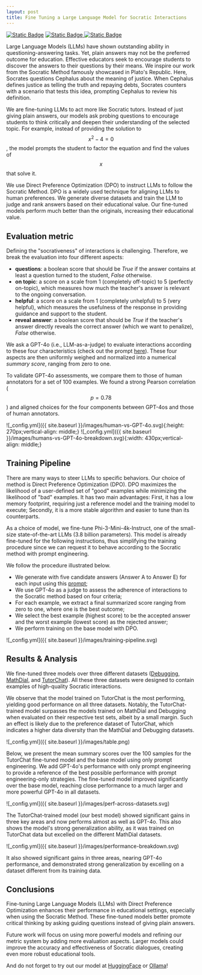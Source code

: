 ```yaml
---
layout: post
title: Fine Tuning a Large Language Model for Socratic Interactions
---
```


[![Static Badge](https://img.shields.io/badge/Model%20-%20%40%20HuggingFace%20-blue?style=flat&logo=huggingface&logoSize=20px&color=blue&link=https%3A%2F%2Fhuggingface.co%2Feurecom-ds%2FPhi-3-mini-4k-socratic)](https://huggingface.co/eurecom-ds/Phi-3-mini-4k-socratic)
[![Static Badge](https://img.shields.io/badge/Model%20-%20%40%20Ollama%20-blue?style=flat&logo=data%3Aimage%2Fpng%3Bbase64%2CiVBORw0KGgoAAAANSUhEUgAAACgAAAA5CAYAAABEdGlTAAAAAXNSR0IArs4c6QAAAARnQU1BAACxjwv8YQUAAAAJcEhZcwAACxMAAAsTAQCanBgAAAiASURBVGhD7ZhtaJ1nHcZPTtI2scli0tF0ypgyWFfndKUaV62CkymVyUTGnBsyvwymIpN9KEMpG4KK%2BkFlIMXVbvVDwW5MXeYKVYn7sGKb1s4NVjBa0yZrXprknDTN%2B5vX79%2FrefacNmle3E4%2B6AUn933%2FX6%2F79bnv5P6P%2F3m0tLSsa21trXfzbQMxie3myjAxMfHo1NTUKZVvqjw0Pj6%2B1aoVgxjEckxiP2rV8iDHH8zOzs5lMTMz0zcyMvJBmywb%2BBLD4QLkIJdNlgYF%2BoQcS9kZ6vWfbbZs4OswJSAXOW22OBToWfvOTU9Pt4%2BNjf3Mzeix2jttumTgk%2B0zMYntJh1%2F1qZXx9DQ0Hs1DQP2m9OaeRi5gh23iGAHwngZwMfudPo4MmJbxPIZIHcYZ5B3maK6uvqjFRUVjdTV46LWx4vUFeDXlED67V1dXXVuLgps8XEzjUVsclAnJ7mpZ3EFQTncIuOk%2FkZ9fX0X9cnJyVZ1dIp6Pp%2B%2FfsOGDTdSFyouXry4WaNxj%2FQP8dN6%2BoJG4%2F3W57DFhzoxiEWd2OSgTk5yU78qNPxPK0hA9b0W586dO3eN2v9GrkBzIvCASN0v2StqjyFLQF2jNCzdyxqle2T7lURPDGI5LPn2hkJQ%2FWmLF4bWyvO2nxsdHf2exQEl%2BatVEChmSS0Ek03XNDEuRbsEcljF2n7e4hRXTLF6kZ7u6v2AqwG1%2B11lmuuTpaDYkO9Vlel6Q%2FV%2BZAAb2caaBtkYIJsjmzvBFQQvwyUGhkZiyNUAJCQ7rCR3F4vFW1XfypeiUCjcKtl9SviyTVNcHkMoybEoFPQ5hhso2Q%2Bbm5srtYbe19HRwSfqpFVM1QBr0G4LQhviGyJ10W5M40liEVPqvM7D71vFGnzuktdVIKN9todEtwK2q2TBz1jMmhrSCH3SLotCu%2FzzijFld4jMEFOx%2F6FYnRYj32eXhaFR%2BY7t54UCM7Jft%2FmSoQ494RALgtw2nx8a7ttEII6SLNRLdW66oJJenjh79my1XZaMvr6%2BBmZDMQhGrHRGEpAbDnYJpAtUig%2BtXbv2kHbceyxiQZ%2BU0z6to1d6e3vPNzQ0NGpX9qpkxy4bw8PD1ytm44CwcePGpjVr1nyqqqrqocrKyi024TQ4p3w7a2pqXrMol9MObJDj6%2B5IQFOy%2B%2BjRo2ts8o5hcHCwToR%2BztJJABc42SR22o%2BtizWmKfi2VWWDZnB3lqQ4%2FSQU2u4M%2B6DlHAOLf27eISj3C6bBKPZcuHDhWnbtNy1DWJCQ82lVoEvGNo3iJFwYTXG7F9YtwU7QsKZXqtWClld66xa3X%2BVVfhiFSpR%2FCqsVQjEq%2BLm5Imjk%2Fugq3%2FDbKsRySlu9CoK6WWyvra0tuW3oK%2FBuFV%2FWb1w7%2B6DudmOhMDQtzTou7tbx8xGFieepOjqkeMcV%2Bvfr168%2FFoaGTpiadevW3asqZ%2BlvlC8urAm0xL4o2W%2B5ZChOJ71OMC32Jc%2FKzs7OKiX5A0rWhAg%2BZRWduRkCki9450KHDbZ244vyVOJCbHJYFdBd8U7thdBrDfbgMEwDJ%2B3oO20X6OnpaU6Mgep93d3d1bL7uOrnLeZY%2BpvW7091ED%2FMjzoyq%2FE7jw%2B%2BxLAY%2BRw5nC4gPg9ajf6fDOOrbjNC37VdQF%2BPrQRJoMQHNUU3SNZNW2WXfO5rb2%2B%2F4kBHhg4b23bjSwzagNjksEtA%2Bl9YzQgfRvCk24zEq%2Fp6lAy5kuzS71%2F6HVZvm%2BQUTwISyzd9xGuEGrnKi0Sjvg61FhOfx3qQxJcYxHLMXTYLaISvkW0HtkD2j3OCfyZZE5QK%2BC3bp9izZ0%2FcdLUmrpNNEVvVHwyloKA1%2Bp1QB0%2BrfFMxX7AqgK3jF4mBLImZhQg%2Fjh2Q7ZTibM2dOnWqUoH%2FYnmi%2BKx9SqCRuZ1O6FeQTXqp0E7Oq7f7HQLyJf%2FKwBYffIlhcQm0kT4nfbqexOkg8vyWLVtmFPxHkoWhtneVRjF9w2aR2AhM8YzrOR0lszoedinBiH4dx44de8KqgG3DOROjBMp5u3LHEwQbcXqSegh0IPJYp4pyQufaoWhcBl3HuP0WZdsgm7ssDtTV1U2rYIrP6OgoYYEtPvgSw%2BIScNUjN3W4iNMdodC1hoV5WsqAmKdn3XxQT5%2FBTiPVr6n8tMUB7chqyUous1pXrHFeeazvZyyeF%2BTGDsAJbqyPOxQghCqn9OXYZvt5oXPuBq2P2GmyH1XQX2r97FR5s0Q38aNu2V7ZTGCLD74OMy%2FIDQfs4QQ3dthjCICC%2FL2trW3RS6qOlFtkm33hUXALgQy%2FScsC2OJj9wVBbjjYjc32GAd1uvvU4%2F22XRT9%2Ff21mrJH5M%2B%2FPgY0JWOqj%2FOjjgwdNtjabVHAwXTo2H62d3rd0hTstt2yoKm4Tof0TXpMbeZHHZnVywIcTId%2FvbQw74fdntNR8YjtVg1wMJ05uGk352NrA72u3nqorBKyHOCW1%2Flz3u2c7mmbXV01ZDnAjU%2FUW%2B%2FPXG7bmTNnalwvO5w7PeaCmxbzx7Tj4kyg0MH6JevLDnKbClxm4ZY7cuQIl4W2kAqqn9CVacnHwtsFcpLbNODRBrdQ6qz6asIcqCcl%2F1ktB8jp9DGTcEIel4VCofA7yc9SBzL4gKtlQzYnXODkZlwo709G0OwfsKpsIGeWA5ysit3yUmgEzX1rU1PTf%2FW2XQk2bdpUQW7T4LP7Uii0OK%2FVt7MHIcy1Fr4WilUAuZNRhBPcGFquOHHVVjmmb2H6hi03yA0Hc5mBW15CPi2xWcR6UO%2BLPuqrAXLDwc3glhfLd4lwSFQWDxw4MBKNVQC54UAdTnDL6%2F7PWyJB9Y4dO0rexeWEc6dPhuCmO9f2ZGGqHNX2Tv9fXG6QGw7mwn1we15%2FTquRrDse4Kt2o3HuuKzAaXR09PR%2FABbe2vIkubrTAAAAAElFTkSuQmCC&logoSize=20px&color=blue&link=https%3A%2F%2Fhuggingface.co%2Feurecom-ds%2FPhi-3-mini-4k-socratic)
](https://ollama.com/eurecom-ds/phi-3-mini-4k-socratic)
[![Static Badge](https://img.shields.io/badge/Code%20-%20%40GitHub-blue?style=flat&logo=github)](https://github.com/GiovanniGatti/socratic-llm?tab=readme-ov-file#socratic-llm)

Large Language Models (LLMs) have shown outstanding ability in questioning-answering tasks. Yet, plain answers may not be the preferred outcome for education. Effective educators seek to encourage students to discover the answers to their questions by their means.
We inspire our work from the Socratic Method famously showcased in Plato's Republic. Here, Socrates questions Cephalus about the meaning of justice. When Cephalus defines justice as telling the truth and repaying debts, Socrates counters with a scenario that tests this idea, prompting Cephalus to review his definition.

We are fine-tuning LLMs to act more like Socratic tutors. Instead of just giving plain answers, our models ask probing questions to encourage students to think critically and deepen their understanding of the selected topic. For example, instead of providing the solution to $$x^2−4=0$$, the model prompts the student to factor the equation and find the values of  $$x$$ that solve it.

We use Direct Preference Optimization (DPO) to instruct LLMs to follow the Socratic Method. DPO is a widely used technique for aligning LLMs to human preferences. We generate diverse datasets and train the LLM to judge and rank answers based on their educational value. Our fine-tuned models perform much better than the originals, increasing their educational value.


## Evaluation metric
Defining the "socrativeness" of interactions is challenging. Therefore, we break the evaluation into four different aspects:

 - **questions**: a boolean score that should be *True* if the answer contains at least a question turned to the student, *False* otherwise.
 - **on topic**: a score on a scale from 1 (completely off-topic) to 5 (perfectly on-topic), which measures how much the teacher's answer is relevant to the ongoing conversation.
 - **helpful**: a score on a scale from 1 (completely unhelpful) to 5 (very helpful), which measures the usefulness of the response in providing guidance and support to the student.
 - **reveal answer**: a boolean score that should be *True* if the teacher's answer directly reveals the correct answer (which we want to penalize), *False* otherwise.

We ask a GPT-4o (i.e., LLM-as-a-judge) to evaluate interactions according to these four characteristics (check out the prompt [here](https://github.com/GiovanniGatti/socratic-llm/blob/main/templates/judge_llm.txt)). These four aspects are then uniformly weighed and normalized into a numerical *summary score*, ranging from zero to one.

To validate GPT-4o assessments, we compare them to those of human annotators for a set of 100 examples. We found a strong Pearson correlation ($$p=0.78$$) and aligned choices for the four components between GPT-4os and those of human annotators.

![_config.yml]({{ site.baseurl }}/images/human-vs-GPT-4o.svg){:height: 270px;vertical-align: middle;}
![_config.yml]({{ site.baseurl }}/images/humans-vs-GPT-4o-breakdown.svg){:width: 430px;vertical-align: middle;}

## Training Pipeline

There are many ways to steer LLMs to specific behaviors. Our choice of method is Direct Preference Optimization (DPO). DPO maximizes the likelihood of a user-defined set of "good" examples while minimizing the likelihood of "bad" examples. It has two main advantages: First, it has a low memory footprint, requiring just a reference model and the training model to execute; Secondly, it is a more stable algorithm and easier to tune than its counterparts.

As a choice of model, we fine-tune Phi-3-Mini-4k-Instruct, one of the small-size state-of-the-art LLMs (3.8 billion parameters). This model is already fine-tuned for the following instructions, thus simplifying the training procedure since we can request it to behave according to the Socratic method with prompt engineering. 

We follow the procedure illustrated below.

 - We generate with five candidate answers (Answer A to Answer E) for each input using this [prompt](https://github.com/GiovanniGatti/socratic-llm/blob/main/templates/inference.txt);
 - We use GPT-4o as a judge to assess the adherence of interactions to the Socratic method based on four criteria;
 - For each example, we extract a final summarized score ranging from zero to one, where one is the best outcome;
 - We select the best example (highest score) to be the accepted answer and the worst example (lowest score) as the rejected answer;
 - We perform training on the base model with DPO.

![_config.yml]({{ site.baseurl }}/images/training-pipeline.svg)

## Results & Analysis

We fine-tuned three models over three different datasets ([Debugging](https://arxiv.org/abs/2403.00199), [MathDial](https://arxiv.org/abs/2305.14536), and [TutorChat](https://arxiv.org/abs/2402.11111)). All these three datasets were designed to contain examples of high-quality Socratic interactions.

We observe that the model trained on TutorChat is the most
performing, yielding good performance on all three datasets. Notably, the TutorChat-trained model surpasses the models trained on MathDial and Debugging when evaluated on their respective test sets, albeit by a small margin. Such an effect is likely due to the preference dataset of TutorChat, which indicates a higher data diversity than the MathDial and Debugging datasets.

![_config.yml]({{ site.baseurl }}/images/table.png)

Below, we present the mean summary scores over the 100 samples for the TutorChat fine-tuned model and the base model using only prompt engineering. We add GPT-4o's performance with only prompt engineering to provide a reference of the best possible performance with prompt engineering-only strategies. The fine-tuned model improved significantly over the base model, reaching close performance to a much larger and more powerful GPT-4o in all datasets.

![_config.yml]({{ site.baseurl }}/images/perf-across-datasets.svg)

The TutorChat-trained model (our best model) showed significant gains in three key areas and now performs almost as well as GPT-4o. This also shows the model's strong generalization ability, as it was trained on TutorChat data but excelled on the different MathDial datasets.

![_config.yml]({{ site.baseurl }}/images/performance-breakdown.svg)

It also showed significant gains in three areas, nearing GPT-4o performance, and demonstrated strong generalization by excelling on a dataset different from its training data.

## Conclusions

Fine-tuning Large Language Models (LLMs) with Direct Preference Optimization enhances their performance in educational settings, especially when using the Socratic Method. These fine-tuned models better promote critical thinking by asking guiding questions instead of giving plain answers.

Future work will focus on using more powerful models and refining our metric system by adding more evaluation aspects. Larger models could improve the accuracy and effectiveness of Socratic dialogues, creating even more robust educational tools.

And do not forget to try out our model at [HuggingFace](https://huggingface.co/eurecom-ds/Phi-3-mini-4k-socratic) or [Ollama](https://ollama.com/eurecom-ds/phi-3-mini-4k-socratic)!
